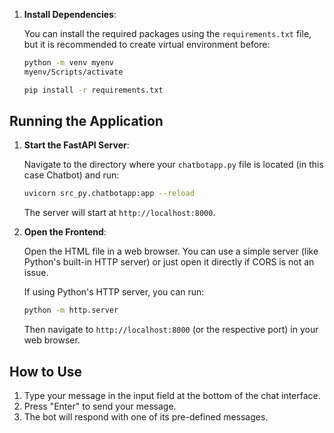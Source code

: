 ﻿
1. **Install Dependencies**:
   
   You can install the required packages using the `requirements.txt` file, but it is recommended to create virtual environment before:
   ```bash
   python -m venv myenv
   myenv/Scripts/activate
   ```
   
   ```bash
   pip install -r requirements.txt
   ```

## Running the Application

1. **Start the FastAPI Server**:

   Navigate to the directory where your `chatbotapp.py` file is located (in this case Chatbot) and run:
   
   ```bash
   uvicorn src_py.chatbotapp:app --reload
   ```

   The server will start at `http://localhost:8000`.

2. **Open the Frontend**:

   Open the HTML file in a web browser. You can use a simple server (like Python's built-in HTTP server) or just open it directly if CORS is not an issue.

   If using Python's HTTP server, you can run:

   ```bash
   python -m http.server
   ```

   Then navigate to `http://localhost:8000` (or the respective port) in your web browser.

## How to Use

1. Type your message in the input field at the bottom of the chat interface.
2. Press "Enter" to send your message.
3. The bot will respond with one of its pre-defined messages.
